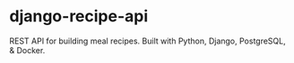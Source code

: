 # django-recipe-api
REST API for building meal recipes.  Built with Python, Django, PostgreSQL, &amp; Docker.
